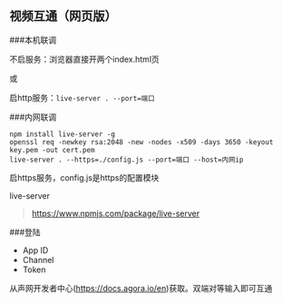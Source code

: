 视频互通（网页版）
---

###本机联调

不启服务：浏览器直接开两个index.html页

或

启http服务：`live-server . --port=端口`

###内网联调

```
npm install live-server -g
openssl req -newkey rsa:2048 -new -nodes -x509 -days 3650 -keyout key.pem -out cert.pem
live-server . --https=./config.js --port=端口 --host=内网ip
```
启https服务，config.js是https的配置模块

live-server 
>https://www.npmjs.com/package/live-server

###登陆

- App ID
- Channel
- Token

从声网开发者中心(https://docs.agora.io/en)获取。双端对等输入即可互通
